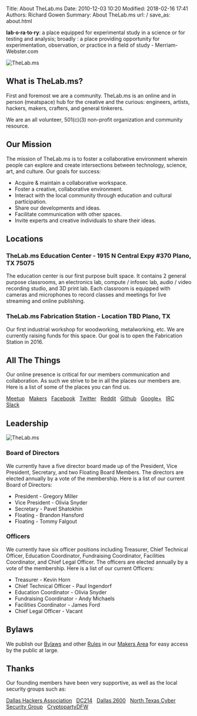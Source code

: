 Title: About TheLab.ms
Date: 2010-12-03 10:20
Modified: 2018-02-16 17:41
Authors: Richard Gowen
Summary: About TheLab.ms
url: /
save_as: about.html

**lab·o·ra·to·ry**: a place equipped for experimental study in a science or for testing and analysis;  broadly : a place providing opportunity for experimentation, observation, or practice in a field of study - Merriam-Webster.com

![TheLab.ms]({filename}/images/TheLab-Founders.jpg)

## What is TheLab.ms?

First and foremost we are a community. TheLab.ms is an online and in person (meatspace) hub for the creative and the curious: engineers, artists, hackers, makers, crafters, and general tinkerers.

We are an all volunteer, 501(c)(3) non-profit organization and community resource.

## Our Mission

The mission of TheLab.ms is to foster a collaborative environment wherein people can explore and create intersections between technology, science, art, and culture.
Our goals for success:

* Acquire & maintain a collaborative workspace.
* Foster a creative, collaborative environment.
* Interact with the local community through education and cultural participation.
* Share our developments and ideas.
* Facilitate communication with other spaces.
* Invite experts and creative individuals to share their ideas.

## Locations

### TheLab.ms Education Center - 1915 N Central Expy #370 Plano, TX 75075

The education center is our first purpose built space.  It contains 2 general purpose classrooms, an electronics lab, compute / infosec lab, audio / video recording studio, and 3D print lab.
Each classroom is equipped with cameras and microphones to record classes and meetings for live streaming and online publishing.

### TheLab.ms Fabrication Station - Location TBD Plano, TX

Our first industrial workshop for woodworking, metalworking, etc.  We are currently raising funds for this space.  Our goal is to open the Fabrication Station in 2016.

## All The Things

Our online presence is critical for our members communication and collaboration.  As such we strive to be in all the places our members are.  Here is a list of some of the places you can find us.

[Meetup](https://www.meetup.com/TheLab-ms/) &nbsp;
[Makers](/makers/) &nbsp;
[Facebook](https://www.facebook.com/thelabms) &nbsp;
[Twitter](https://twitter.com/TheLab_ms) &nbsp;
[Reddit](http://www.reddit.com/r/TheLab_ms/) &nbsp;
[Github](https://github.com/TheLab-ms) &nbsp;
[Google+](https://plus.google.com/+TheLabMs/) &nbsp;
[IRC](https://kiwiirc.com/client/irc.freenode.org/?nick=TheLabGuest|?&theme=cli#thelab.ms) &nbsp;
[Slack](https://thelab.slack.com)

## Leadership

![TheLab.ms]({filename}/images/TheLab-Leadership.jpg)

### Board of Directors

We currently have a five director board made up of the President, Vice President, Secretary, and two Floating Board Members.
The directors are elected annually by a vote of the membership.
Here is a list of our current Board of Directors:

* President - Gregory Miller
* Vice President - Olivia Snyder
* Secretary - Pavel Shatokhin
* Floating - Brandon Hansford
* Floating - Tommy Falgout

### Officers

We currently have six officer positions including Treasurer, Chief Technical Officer, Education Coordinator, Fundraising Coordinator, Facilities Coordinator, and Chief Legal Officer. 
The officers are elected annually by a vote of the membership.
Here is a list of our current Officers:

* Treasurer - Kevin Horn
* Chief Technical Officer - Paul Ingendorf
* Education Coordinator - Olivia Snyder
* Fundraising Coordinator - Andy Michaels
* Facilities Coordinator - James Ford
* Chief Legal Officer - Vacant

## Bylaws

We publish our [Bylaws](/makers/Bylaws.html) and other [Rules](/makers/Rules.html) in our [Makers Area](/makers/) for easy access by the public at large.


## Thanks

Our founding members have been very supportive, as well as the local security groups such as:

[Dallas Hackers Association](https://dallashackers.com) &nbsp;
[DC214](http://www.dc214.org/) &nbsp;
[Dallas 2600](http://www.tx2600.info/) &nbsp;
[North Texas Cyber Security Group](https://www.meetup.com/NTXCSG/) &nbsp;
[CryptopartyDFW](https://www.meetup.com/Cryptoparty-DFW/) &nbsp;





